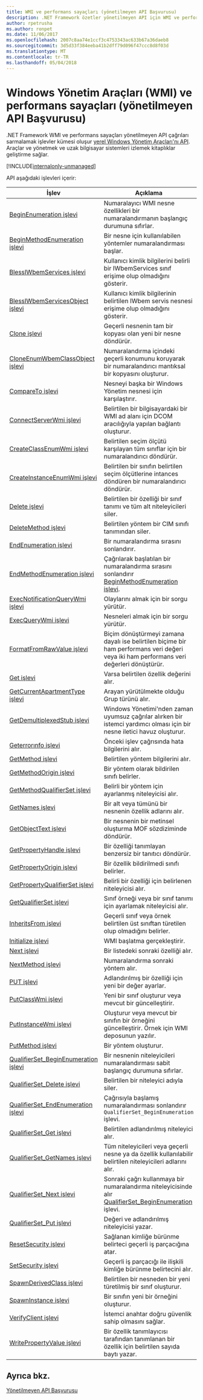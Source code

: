 ```yaml
---
title: WMI ve performans sayaçları (yönetilmeyen API Başvurusu)
description: .NET Framework özetler yönetilmeyen API için WMI ve performans sayacı bilgileri.
author: rpetrusha
ms.author: ronpet
ms.date: 11/06/2017
ms.openlocfilehash: 2007c8aa74e1ccf3c4753343ac633b67a36daeb8
ms.sourcegitcommit: 3d5d33f384eeba41b2dff79d096f47ccc8d8f03d
ms.translationtype: MT
ms.contentlocale: tr-TR
ms.lasthandoff: 05/04/2018
---
```

# <a name="windows-management-instrumentation-wmi-and-performance-counters-unmanaged-api-reference"></a>Windows Yönetim Araçları (WMI) ve performans sayaçları (yönetilmeyen API Başvurusu)

.NET Framework WMI ve performans sayaçları yönetilmeyen API çağrıları sarmalamak işlevler kümesi oluşur [yerel Windows Yönetim Araçları'nı API](https://msdn.microsoft.com/library/aa389276(v=vs.85).aspx). Araçlar ve yönetmek ve uzak bilgisayar sistemleri izlemek kitaplıklar geliştirme sağlar.

[!INCLUDE[internalonly-unmanaged](../../../../includes/internalonly-unmanaged.md)]
  
API aşağıdaki işlevleri içerir:

| İşlev | Açıklama |
|---------|---------|
| [BeginEnumeration işlevi](beginenumeration.md) | Numaralayıcı WMI nesne özellikleri bir numaralandırmanın başlangıç durumuna sıfırlar. |
| [BeginMethodEnumeration işlevi](beginmethodenumeration.md) |  Bir nesne için kullanılabilen yöntemler numaralandırması başlar. |
| [BlessIWbemServices işlevi](blessiwbemservices.md) | Kullanıcı kimlik bilgilerini belirli bir IWbemServices sınıf erişime olup olmadığını gösterir. |
| [BlessIWbemServicesObject işlevi](blessiwbemservicesobject.md) | Kullanıcı kimlik bilgilerinin belirtilen IWbem servis nesnesi erişime olup olmadığını gösterir. |
| [Clone işlevi](clone.md) | Geçerli nesnenin tam bir kopyası olan yeni bir nesne döndürür. |
| [CloneEnumWbemClassObject işlevi](cloneenumwbemclassobject.md) | Numaralandırma içindeki geçerli konumunu koruyarak bir numaralandırıcı mantıksal bir kopyasını oluşturur. |
| [CompareTo işlevi](compareto.md) | Nesneyi başka bir Windows Yönetim nesnesi için karşılaştırır. |
| [ConnectServerWmi işlevi](connectserverwmi.md) | Belirtilen bir bilgisayardaki bir WMI ad alanı için DCOM aracılığıyla yapılan bağlantı oluşturur. |
| [CreateClassEnumWmi işlevi](createclassenumwmi.md) | Belirtilen seçim ölçütü karşılayan tüm sınıflar için bir numaralandırıcı döndürür. |
| [CreateInstanceEnumWmi işlevi](createinstanceenumwmi.md) | Belirtilen bir sınıfın belirtilen seçim ölçütlerine intances döndüren bir numaralandırıcı döndürür. |
| [Delete işlevi](delete.md) | Belirtilen bir özelliği bir sınıf tanımı ve tüm alt niteleyicileri siler. |
| [DeleteMethod işlevi](deletemethod.md) | Belirtilen yöntem bir CIM sınıfı tanımından siler. |
| [EndEnumeration işlevi](endenumeration.md) | Bir numaralandırma sırasını sonlandırır. | 
| [EndMethodEnumeration işlevi](endmethodenumeration.md) | Çağrılarak başlatılan bir numaralandırma sırasını sonlandırır [BeginMethodEnumeration işlevi](beginmethodenumeration.md). |
| [ExecNotificationQueryWmi işlevi](execnotificationquerywmi.md) | Olaylarını almak için bir sorgu yürütür. |
| [ExecQueryWmi işlevi](execquerywmi.md) | Nesneleri almak için bir sorgu yürütür. |
| [FormatFromRawValue işlevi](formatfromrawvalue.md) | Biçim dönüştürmeyi zamana dayalı ise belirtilen biçime bir ham performans veri değeri veya iki ham performans veri değerleri dönüştürür. | 
| [Get işlevi](get.md) | Varsa belirtilen özellik değerini alır. |
| [GetCurrentApartmentType işlevi](getcurrentapartmenttype.md) | Arayan yürütülmekte olduğu Grup türünü alır. |
| [GetDemultiplexedStub işlevi](getdemultiplexedstub.md) | Windows Yönetimi'nden zaman uyumsuz çağrılar alırken bir istemci yardımcı olması için bir nesne iletici havuz oluşturur. |
| [Geterrorınfo işlevi](geterrorinfo.md) | Önceki işlev çağrısında hata bilgilerini alır. | 
| [GetMethod işlevi](getmethod.md) | Belirtilen yöntem bilgilerini alır. | 
| [GetMethodOrigin işlevi](getmethodorigin.md) | Bir yöntem olarak bildirilen sınıfı belirler. |
| [GetMethodQualifierSet işlevi](getmethodqualifierset.md) | Belirli bir yöntem için ayarlanmış niteleyicisi alır. |
| [GetNames işlevi](getnames.md) | Bir alt veya tümünü bir nesnenin özellik adlarını alır. |
| [GetObjectText işlevi](getobjecttext.md) | Bir nesnenin bir metinsel oluşturma MOF sözdiziminde döndürür. | 
| [GetPropertyHandle işlevi](getpropertyhandle.md) | Bir özelliği tanımlayan benzersiz bir tanıtıcı döndürür. |
| [GetPropertyOrigin işlevi](getpropertyorigin.md) | Bir özellik bildirilmedi sınıfı belirler. |
| [GetPropertyQualifierSet işlevi](getpropertyqualifierset.md) | Belirli bir özelliği için belirlenen niteleyicisi alır.  |
| [GetQualifierSet işlevi](getqualifierset.md) | Sınıf örneği veya bir sınıf tanımı için ayarlamak niteleyicisi alır. |
| [InheritsFrom işlevi](inheritsfrom.md) | Geçerli sınıf veya örnek belirtilen üst sınıftan türetilen olup olmadığını belirler. |
| [Initialize işlevi](initialize.md) | WMI başlatma gerçekleştirir. |
| [Next işlevi](next.md) | Bir listedeki sonraki özelliği alır. | 
| [NextMethod işlevi](nextmethod.md) | Numaralandırma sonraki yöntem alır. |
| [PUT işlevi](put.md) | Adlandırılmış bir özelliği için yeni bir değer ayarlar. |
| [PutClassWmi işlevi](putclasswmi.md) | Yeni bir sınıf oluşturur veya mevcut bir güncelleştirir. |
| [PutInstanceWmi işlevi](putinstancewmi.md) | Oluşturur veya mevcut bir sınıfın bir örneğini güncelleştirir. Örnek için WMI deposunun yazılır. |
| [PutMethod işlevi](putmethod.md) | Bir yöntem oluşturur. |
| [QualifierSet_BeginEnumeration işlevi](qualifierset-beginenumeration.md) | Bir nesnenin niteleyicileri numaralandırması sabit başlangıç durumuna sıfırlar. |
| [QualifierSet_Delete işlevi](qualifierset-delete.md) | Belirtilen bir niteleyici adıyla siler.  |
| [QualifierSet_EndEnumeration işlevi](qualifierset-endenumeration.md) | Çağrısıyla başlamış numaralandırması sonlandırır `QualifierSet_BeginEnumeration` işlevi. |
| [QualifierSet_Get işlevi](qualifierset-get.md) | Belirtilen adlandırılmış niteleyici alır.  |
| [QualifierSet_GetNames işlevi](qualifierset-getnames.md) | Tüm niteleyicileri veya geçerli nesne ya da özellik kullanılabilir belirtilen niteleyicileri adlarını alır. |
| [QualifierSet_Next işlevi](qualifierset-next.md) | Sonraki çağrı kullanmaya bir numaralandırma niteleyicisinde alır [QualifierSet_BeginEnumeration](qualifierset-beginenumeration.md) işlevi. |
| [QualifierSet_Put işlevi](qualifierset-put.md) | Değeri ve adlandırılmış niteleyicisi yazar. |
| [ResetSecurity işlevi](resetsecurity.md) | Sağlanan kimliğe bürünme belirteci geçerli iş parçacığına atar. |
| [SetSecurity işlevi](setsecurity.md) | Geçerli iş parçacığı ile ilişkili kimliğe bürünme belirtecini alır. |
| [SpawnDerivedClass işlevi](spawnderivedclass.md) | Belirtilen bir nesneden bir yeni türetilmiş bir sınıf oluşturur. | 
| [SpawnInstance işlevi](spawninstance.md) | Bir sınıfın yeni bir örneğini oluşturur. |   
| [VerifyClient işlevi](verifyclientkey.md) | İstemci anahtar doğru güvenlik sahip olmasını sağlar. |
| [WritePropertyValue işlevi](writepropertyvalue.md) | Bir özellik tanımlayıcısı tarafından tanımlanan bir özellik için belirtilen sayıda baytı yazar. |

 ## <a name="see-also"></a>Ayrıca bkz.
[Yönetilmeyen API Başvurusu](../index.md) 
